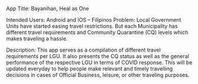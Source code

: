 App Title: Bayanihan, Heal as One

Intended Users: Android and IOS – Filipinos
Problem: Local Government Units have started easing travel restrictions. But each Municipality has different travel requirements and Community Quarantine (CQ) levels which makes traveling a hassle.

Description: This app serves as a compilation of different travel requirements per LGU. It also presents the CQ status as well as the general performance of the respective LGU in terms of COVID response. This will be updated everyday to help people make relevant and timely travelling decisions in cases of Official Business, leisure, or other traveling purposes.
